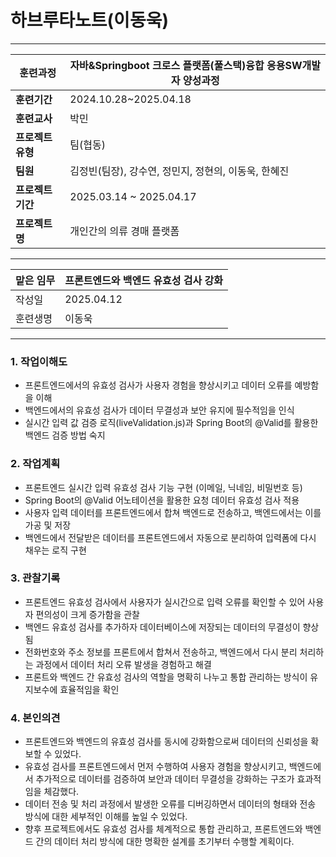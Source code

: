 # 하브루타노트(이동욱)

---

| **훈련과정** | 자바&Springboot 크로스 플랫폼(풀스택)융합 응용SW개발자 양성과정 |
| --- | --- |
| **훈련기간**    | 2024.10.28~2025.04.18 |
| **훈련교사**    | 박민 |
| **프로젝트 유형** | 팀(협동) |
| **팀원**      | 김정빈(팀장), 강수연, 정민지, 정현의, 이동욱, 한혜진 |
| **프로젝트 기간** | 2025.03.14 ~ 2025.04.17 |
| **프로젝트명**   | 개인간의 의류 경매 플랫폼 |

---

| 맡은 임무 | 프론트엔드와 백엔드 유효성 검사 강화 |
| --- | --- |
| 작성일   | 2025.04.12 |
| 훈련생명  | 이동욱 |

---

### 1. 작업이해도

- 프론트엔드에서의 유효성 검사가 사용자 경험을 향상시키고 데이터 오류를 예방함을 이해
- 백엔드에서의 유효성 검사가 데이터 무결성과 보안 유지에 필수적임을 인식
- 실시간 입력 값 검증 로직(liveValidation.js)과 Spring Boot의 @Valid를 활용한 백엔드 검증 방법 숙지

### 2. 작업계획

- 프론트엔드 실시간 입력 유효성 검사 기능 구현 (이메일, 닉네임, 비밀번호 등)
- Spring Boot의 @Valid 어노테이션을 활용한 요청 데이터 유효성 검사 적용
- 사용자 입력 데이터를 프론트엔드에서 합쳐 백엔드로 전송하고, 백엔드에서는 이를 가공 및 저장
- 백엔드에서 전달받은 데이터를 프론트엔드에서 자동으로 분리하여 입력폼에 다시 채우는 로직 구현

### 3. 관찰기록

- 프론트엔드 유효성 검사에서 사용자가 실시간으로 입력 오류를 확인할 수 있어 사용자 편의성이 크게 증가함을 관찰
- 백엔드 유효성 검사를 추가하자 데이터베이스에 저장되는 데이터의 무결성이 향상됨
- 전화번호와 주소 정보를 프론트에서 합쳐서 전송하고, 백엔드에서 다시 분리 처리하는 과정에서 데이터 처리 오류 발생을 경험하고 해결
- 프론트와 백엔드 간 유효성 검사의 역할을 명확히 나누고 통합 관리하는 방식이 유지보수에 효율적임을 확인

### 4. 본인의견

- 프론트엔드와 백엔드의 유효성 검사를 동시에 강화함으로써 데이터의 신뢰성을 확보할 수 있었다.
- 유효성 검사를 프론트엔드에서 먼저 수행하여 사용자 경험을 향상시키고, 백엔드에서 추가적으로 데이터를 검증하여 보안과 데이터 무결성을 강화하는 구조가 효과적임을 체감했다.
- 데이터 전송 및 처리 과정에서 발생한 오류를 디버깅하면서 데이터의 형태와 전송 방식에 대한 세부적인 이해를 높일 수 있었다.
- 향후 프로젝트에서도 유효성 검사를 체계적으로 통합 관리하고, 프론트엔드와 백엔드 간의 데이터 처리 방식에 대한 명확한 설계를 초기부터 수행할 계획이다.
